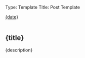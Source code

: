 Type: Template
Title: Post Template

<div class="post-info">
    <i class="fa-solid fa-clock"></i> <a href="{permalink}">{date}</a>
</div>
<br>
<article>
        <div class="post-image-th">
    </div>
    <div class="post-title-hm">
    <h1 class="large">{title}</h1>
    </div>
<p>{description}</p>
<br>
</article>
</div>
</div>
		
